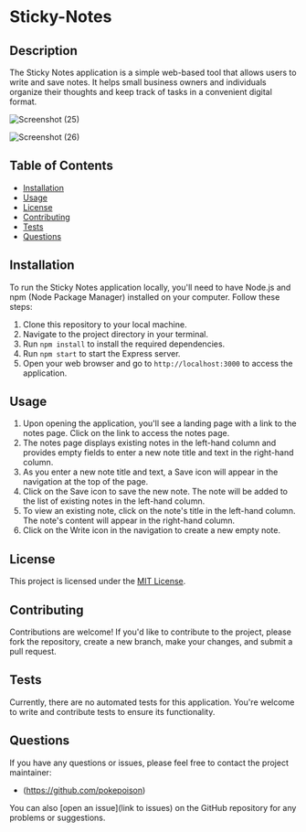 # Sticky-Notes

## Description

The Sticky Notes application is a simple web-based tool that allows users to write and save notes. It helps small business owners and individuals organize their thoughts and keep track of tasks in a convenient digital format.

![Screenshot (25)](https://github.com/Pokepoison/first-day-demo/assets/134848930/eace7eb8-f645-48ee-83f5-35f4596171d3)


![Screenshot (26)](https://github.com/Pokepoison/first-day-demo/assets/134848930/96ee5370-73f2-47a1-a045-e69219bb85c7)

## Table of Contents

- [Installation](#installation)
- [Usage](#usage)
- [License](#license)
- [Contributing](#contributing)
- [Tests](#tests)
- [Questions](#questions)

## Installation

To run the Sticky Notes application locally, you'll need to have Node.js and npm (Node Package Manager) installed on your computer. Follow these steps:

1. Clone this repository to your local machine.
2. Navigate to the project directory in your terminal.
3. Run `npm install` to install the required dependencies.
4. Run `npm start` to start the Express server.
5. Open your web browser and go to `http://localhost:3000` to access the application.

## Usage

1. Upon opening the application, you'll see a landing page with a link to the notes page. Click on the link to access the notes page.
2. The notes page displays existing notes in the left-hand column and provides empty fields to enter a new note title and text in the right-hand column.
3. As you enter a new note title and text, a Save icon will appear in the navigation at the top of the page.
4. Click on the Save icon to save the new note. The note will be added to the list of existing notes in the left-hand column.
5. To view an existing note, click on the note's title in the left-hand column. The note's content will appear in the right-hand column.
6. Click on the Write icon in the navigation to create a new empty note.

## License

This project is licensed under the [MIT License](LICENSE).

## Contributing

Contributions are welcome! If you'd like to contribute to the project, please fork the repository, create a new branch, make your changes, and submit a pull request.

## Tests

Currently, there are no automated tests for this application. You're welcome to write and contribute tests to ensure its functionality.

## Questions

If you have any questions or issues, please feel free to contact the project maintainer:

- (https://github.com/pokepoison)

You can also [open an issue](link to issues) on the GitHub repository for any problems or suggestions.
